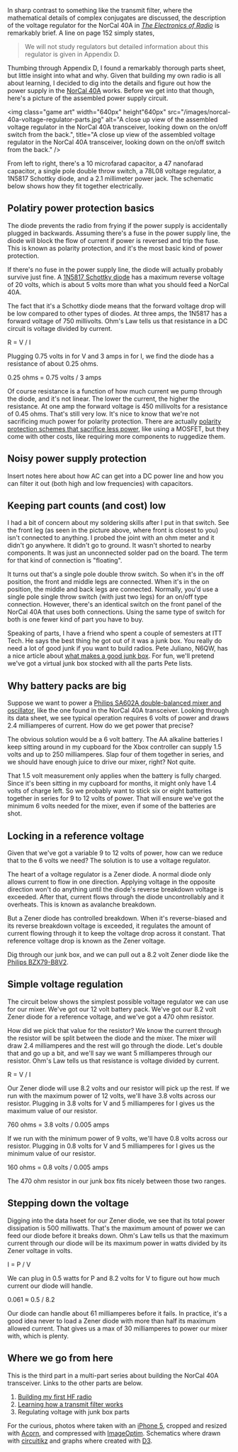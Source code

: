 <!--
title: Regulating voltage with junk box parts
created: 31 May 2014 - 7:46 am
updated: 4 June 2014 - 10:33 pm
publish: 4 June 2014
slug: voltage-regulator
tags: building, radio
-->

<script src="/js/d3.min.js" charset="utf-8"></script>

In sharp contrast to something like the transmit filter, where the
mathematical details of complex conjugates are discussed, the description of
the voltage regulator for the NorCal 40A in [_The Electronics of Radio_][book]
is remarkably brief. A line on page 152 simply states,

> We will not study regulators but detailed information about this regulator
> is given in Appendix D.

Thumbing through Appendix D, I found a remarkably thorough parts sheet, but
little insight into what and why. Given that building my own radio is all about
learning, I decided to dig into the details and figure out how the power supply
in the [NorCal 40A][] works. Before we get into that though, here's a picture of
the assembled power supply circuit.

<img class="game art" width="640px" height"640px"
     src="/images/norcal-40a-voltage-regulator-parts.jpg"
     alt="A close up view of the assembled voltage regulator in the NorCal 40A transceiver, looking down on the on/off switch from the back.",
   title="A close up view of the assembled voltage regulator in the NorCal 40A transceiver, looking down on the on/off switch from the back." />

From left to right, there's a 10 microfarad capacitor, a 47 nanofarad capacitor,
a single pole double throw switch, a 78L08 voltage regulator, a 1N5817 Schottky
diode, and a 2.1 millimeter power jack. The schematic below shows how they fit
together electrically.

## Polatiry power protection basics ##

The diode prevents the radio from frying if the power supply is accidentally
plugged in backwards. Assuming there's a fuse in the power supply line, the
diode will block the flow of current if power is reversed and trip the fuse.
This is known as polarity protection, and it's the most basic kind of power
protection.

If there's no fuse in the power supply line, the diode will actually probably
survive just fine. A [1N5817 Schottky diode][1n5817] has a maximum reverse
voltage of 20 volts, which is about 5 volts more than what you should feed a
NorCal 40A.

The fact that it's a Schottky diode means that the forward voltage drop will
be low compared to other types of diodes. At three amps, the 1N5817 has a
forward voltage of 750 millivolts. Ohm's Law tells us that resistance in a DC
circuit is voltage divided by current.

<p class="math">R =
<span class="fraction">
<span class="fup">V</span>
<span class="bar">/</span>
<span class="fdn">I</span>
</span>
</p>

Plugging 0.75 volts in for V and 3 amps in for I, we find the diode has a
resistance of about 0.25 ohms.

<p class="math">0.25 ohms =
<span class="fraction">
<span class="fup">0.75 volts</span>
<span class="bar">/</span>
<span class="fdn">3 amps</span>
</span>
</p>

Of course resistance is a function of how much current we pump through the
diode, and it's not linear. The lower the current, the higher the resistance.
At one amp the forward voltage is 450 millivolts for a resistance of 0.45 ohms.
That's still very low. It's nice to know that we're not sacrificing much power
for polarity protection. There are actually [polarity protection schemes that
sacrifice less power][n0gsg], like using a MOSFET, but they come with other
costs, like requiring more components to ruggedize them.

## Noisy power supply protection ##

Insert notes here about how AC can get into a DC power line and how you can
filter it out (both high and low frequencies) with capacitors.

## Keeping part counts (and cost) low ##

I had a bit of concern about my soldering skills after I put in that switch.
See the front leg (as seen in the picture above, where front is closest to you)
isn't connected to anything. I probed the joint with an ohm meter and it didn't
go anywhere. It didn't go to ground. It wasn't shorted to nearby components. It
was just an unconnected solder pad on the board. The term for that kind of
connection is "floating".

It turns out that's a single pole double throw switch. So when it's in the off
position, the front and middle legs are connected. When it's in the on position,
the middle and back legs are connected. Normally, you'd use a single pole single
throw switch (with just two legs) for an on/off type connection. However,
there's an identical switch on the front panel of the NorCal 40A that uses both
connections. Using the same type of switch for both is one fewer kind of part
you have to buy.

Speaking of parts, I have a friend who spent a couple of semesters at ITT Tech.
He says the best thing he got out of it was a junk box. You really do need a lot
of good junk if you want to build radios. Pete Juliano, N6QW, has a nice article
about [what makes a good junk box][n6qw]. For fun, we'll pretend we've got a
virtual junk box stocked with all the parts Pete lists.

## Why battery packs are big ##

Suppose we want to power a [Philips SA602A double-balanced mixer and
oscillator][sa602a], like the one found in the NorCal 40A transceiver. Looking
through its data sheet, we see typical operation requires 6 volts of power
and draws 2.4 milliamperes of current. How do we get power that precise?

The obvious solution would be a 6 volt battery. The AA alkaline batteries
I keep sitting around in my cupboard for the Xbox controller can supply 1.5
volts and up to 250 milliamperes. Slap four of them together in series, and
we should have enough juice to drive our mixer, right? Not quite.

That 1.5 volt measurement only applies when the battery is fully charged.
Since it's been sitting in my cupboard for months, it might only have 1.4
volts of charge left. So we probably want to stick six or eight batteries
together in series for 9 to 12 volts of power. That will ensure we've got
the minimum 6 volts needed for the mixer, even if some of the batteries
are shot.

## Locking in a reference voltage ##

Given that we've got a variable 9 to 12 volts of power, how can we reduce
that to the 6 volts we need? The solution is to use a voltage regulator.

The heart of a voltage regulator is a Zener diode. A normal diode only
allows current to flow in one direction. Applying voltage in the opposite
direction won't do anything until the diode's reverse breakdown voltage is
exceeded. After that, current flows through the diode uncontrollably and it
overheats. This is known as avalanche breakdown.

But a Zener diode has controlled breakdown. When it's reverse-biased and its
reverse breakdown voltage is exceeded, it regulates the amount of current
flowing through it to keep the voltage drop across it constant. That reference
voltage drop is known as the Zener voltage.

Dig through our junk box, and we can pull out a 8.2 volt Zener diode like the
[Philips BZX79-B8V2][bzx79].

## Simple voltage regulation ##

The circuit below shows the simplest possible voltage regulator we can use
for our mixer. We've got our 12 volt battery pack. We've got our 8.2 volt Zener
diode for a reference voltage, and we've got a 470 ohm resistor.

How did we pick that value for the resistor? We know the current through the
resistor will be split between the diode and the mixer. The mixer will draw
2.4 milliamperes and the rest will go through the diode. Let's double that
and go up a bit, and we'll say we want 5 milliamperes through our resistor.
Ohm's Law tells us that resistance is voltage divided by current.

<p class="math">R =
<span class="fraction">
<span class="fup">V</span>
<span class="bar">/</span>
<span class="fdn">I</span>
</span>
</p>

Our Zener diode will use 8.2 volts and our resistor will pick up the rest.
If we run with the maximum power of 12 volts, we'll have 3.8 volts across
our resistor. Plugging in 3.8 volts for V and 5 milliamperes for I gives
us the maximum value of our resistor.

<p class="math">760 ohms =
<span class="fraction">
<span class="fup">3.8 volts</span>
<span class="bar">/</span>
<span class="fdn">0.005 amps</span>
</span>
</p>

If we run with the minimum power of 9 volts, we'll have 0.8 volts across
our resistor. Plugging in 0.8 volts for V and 5 milliamperes for I gives
us the minimum value of our resistor.

<p class="math">160 ohms =
<span class="fraction">
<span class="fup">0.8 volts</span>
<span class="bar">/</span>
<span class="fdn">0.005 amps</span>
</span>
</p>

The 470 ohm resistor in our junk box fits nicely between those two ranges.

## Stepping down the voltage ##

Digging into the data hseet for our Zener diode, we see that its total power
dissipation is 500 milliwatts. That's the maximum amount of power we can feed
our diode before it breaks down. Ohm's Law tells us that the maximum current
through our diode will be its maximum power in watts divided by its Zener
voltage in volts.

<p class="math">I =
<span class="fraction">
<span class="fup">P</span>
<span class="bar">/</span>
<span class="fdn">V</span>
</span>
</p>

We can plug in 0.5 watts for P and 8.2 volts for V to figure out how
much current our diode will handle.

<p class="math">0.061 &asymp;
<span class="fraction">
<span class="fup">0.5</span>
<span class="bar">/</span>
<span class="fdn">8.2</span>
</span>
</p>

Our diode can handle about 61 milliamperes before it fails. In practice, it's
a good idea never to load a Zener diode with more than half its maximum allowed
current. That gives us a max of 30 milliamperes to power our mixer with, which
is plenty.

## Where we go from here ##

This is the third part in a multi-part series about building the NorCal
40A transceiver. Links to the other parts are below.

1. [Building my first HF radio][norcal-40a]
2. [Learning how a transmit filter works][transmit-filter]
3. Regulating voltage with junk box parts

For the curious, photos where taken with an [iPhone 5][], cropped and resized
with [Acorn][], and compressed with [ImageOptim][]. Schematics where drawn with
[circuitikz][] and graphs where created with [D3][].


[book]: http://cambridge.org/us/academic/subjects/engineering/rf-and-microwave-engineering/electronics-radio "David Rutledge (Cambridge University Press): The Electronics of Radio"
[NorCal 40A]: http://www.fix.net/~jparker/wilderness/nc40a.htm "Bob Dyer, K6KK (Wilderness Radio): The NorCal 40A"

[sa602a]: http://www.nxp.com/documents/data_sheet/SA602A.pdf "Various (NXP Semiconductors): SA602A Double-balanced mixer and oscillator - Product data sheet"
[n6qw]: http://www.jessystems.com/How%20To%20Stuff%20A%20Junk%20Box.pdf "Pete Juliano, N6QW: How To Stuff A Junk Box"
[bzx79]: http://www.nxp.com/documents/data_sheet/BZX79.pdf "Various (NXP Semiconductors): BZX79 series voltage regulator diodes - Product data sheet"
[1n5817]: http://www.fairchildsemi.com/ds/1N/1N5819.pdf "Various (Farchild Semiconductor): 1N5817 - 1N5819 Schottky Barrier Rectifier"
[n0gsg]: http://www.arrl.org/files/file/Technology/HandsOnRadio/Thoughts%20on%20Reverse%20Power%20Protection%20using%20Power%20MOSFETs%20-%20Wheeler%20N0GSG.pdf "Tom Wheeler, N0GSG (ARRL): Thoughts on Reverse Power Protection using Power MOSFETs"

[norcal-40a]: /2014/05/norcal-40a "Frank Mitchell: Building my first HF radio"
[transmit-filter]: /2014/05/transmit-filter "Frank Mitchell: Learning how a transmit filter works"
[iPhone 5]: http://support.apple.com/kb/sp655 "Various (Apple): iPhone 5 Technical Specification"
[Acorn]: http://flyingmeat.com/acorn/ "Gus &amp; Kirstin Mueller (Flying Meat): Acorn - The image editor for humans"
[ImageOptim]: http://imageoptim.com/ "@pornel (ImageOptim): Image compression made easy for Mac OS X"
[circuitikz]: http://www.ctan.org/pkg/circuitikz "Massimo Redaelli (CTAN): circuitikz - Draw electrical networks with TikZ"
[D3]: http://d3js.org/ "Mike Bostock (D3): Data-Driven Documents"
